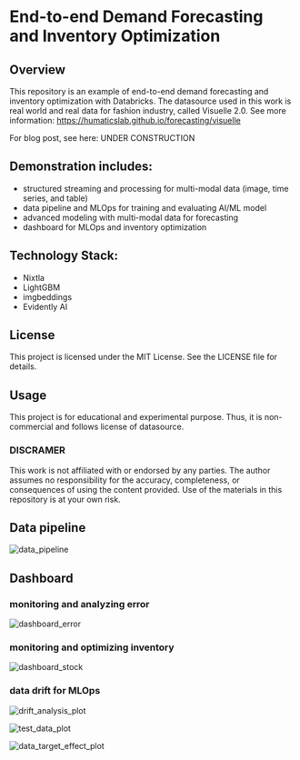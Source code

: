# End-to-end Demand Forecasting and Inventory Optimization

## Overview
This repository is an example of end-to-end demand forecasting and inventory optimization with Databricks.
The datasource used in this work is real world and real data for fashion industry, called Visuelle 2.0.
See more information: https://humaticslab.github.io/forecasting/visuelle

For blog post, see here: UNDER CONSTRUCTION

## Demonstration includes:
- structured streaming and processing for multi-modal data (image, time series, and table)
- data pipeline and MLOps for training and evaluating AI/ML model
- advanced modeling with multi-modal data for forecasting
- dashboard for MLOps and inventory optimization

## Technology Stack:
- Nixtla
- LightGBM
- imgbeddings
- Evidently AI

## License
This project is licensed under the MIT License. See the LICENSE file for details.

## Usage
This project is for educational and experimental purpose. Thus, it is non-commercial and follows license of datasource.

### DISCRAMER
This work is not affiliated with or endorsed by any parties. The author assumes no responsibility for the accuracy, completeness, or consequences of using the content provided. Use of the materials in this repository is at your own risk.

## Data pipeline

![data_pipeline](https://github.com/user-attachments/assets/ce0fcb05-0ac5-44b0-a803-21bdac7acf83)


## Dashboard

### monitoring and analyzing error
![dashboard_error](https://github.com/user-attachments/assets/6b34453a-3ef5-486b-a77d-8b8b3a64ff37)

### monitoring and optimizing inventory
![dashboard_stock](https://github.com/user-attachments/assets/43fb0503-5a7a-4554-9dd8-b4e9fe186f5e)


### data drift for MLOps
![drift_analysis_plot](https://github.com/user-attachments/assets/5e1cbb06-6a07-4b81-8d85-ec19b14da80e)

![test_data_plot](https://github.com/user-attachments/assets/9592da67-8577-4d66-beab-278b232443c6)

![data_target_effect_plot](https://github.com/user-attachments/assets/da7fa308-fed8-4d92-ac7b-e41a5c6d2c2e)
